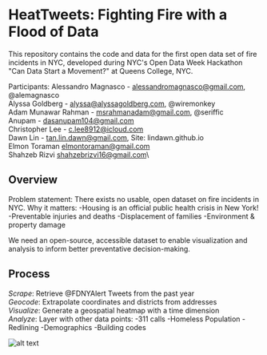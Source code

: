 # HeatTweets: Fighting Fire with a Flood of Data
This repository contains the code and data for the first open data set of fire incidents in NYC, developed during NYC's Open Data Week Hackathon "Can Data Start a Movement?" at Queens College, NYC.

Participants:
Alessandro Magnasco - alessandromagnasco@gmail.com, @alemagnasco\
Alyssa Goldberg - alyssa@alyssagoldberg.com, @wiremonkey\
Adam Munawar Rahman - msrahmanadam@gmail.com, @seriffic\
Anupam - dasanupam104@gmail.com\
Christopher Lee - c.lee8912@icloud.com \
Dawn Lin - tan.lin.dawn@gmail.com, Site: lindawn.github.io\
Elmon Toraman elmontoraman@gmail.com\
Shahzeb Rizvi  shahzebrizvi16@gmail.com\

## Overview
Problem statement: There exists no usable, open dataset on fire incidents in NYC.
Why it matters:
-Housing is an official public health crisis in New York!
-Preventable injuries and deaths
-Displacement of families
-Environment & property damage

We need an open-source, accessible dataset to enable visualization and analysis to inform better preventative decision-making.

## Process
_Scrape_: Retrieve @FDNYAlert Tweets from the past year\
_Geocode_: Extrapolate coordinates and districts from addresses\
_Visualize_: Generate a geospatial heatmap with a time dimension\
_Analyze_: 
Layer with other data points:
-311 calls
-Homeless Population
-Redlining
-Demographics
-Building codes

![alt text](../visualizations/screenshot.png "Kepler.gl map")

